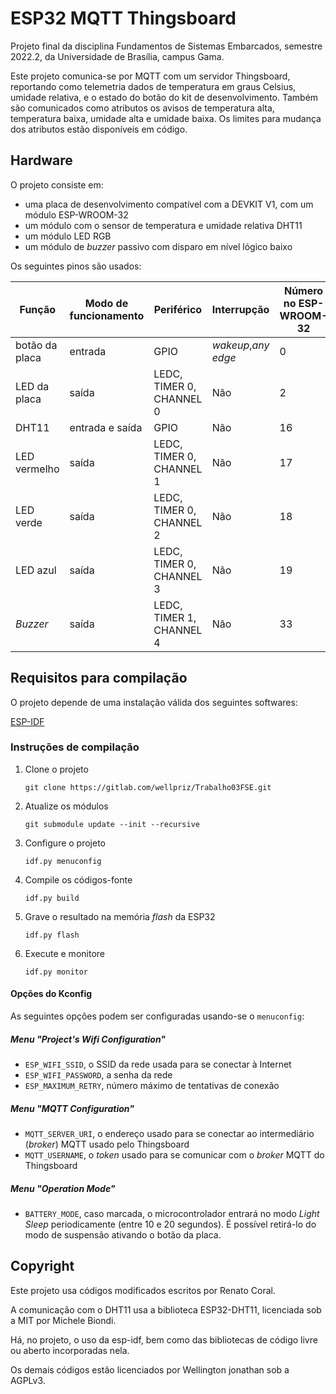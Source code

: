 # ESP32 MQTT Thingsboard

Projeto final da disciplina Fundamentos de Sistemas Embarcados, semestre 2022.2,
da Universidade de Brasília, campus Gama.

Este projeto comunica-se por MQTT com um servidor Thingsboard, reportando como
telemetria dados de temperatura em graus Celsius, umidade relativa, e o estado
do botão do kit de desenvolvimento. Também são comunicados como atributos os
avisos de temperatura alta, temperatura baixa, umidade alta e umidade baixa. Os
limites para mudança dos atributos estão disponíveis em código.

## Hardware

O projeto consiste em:

- uma placa de desenvolvimento compatível com a DEVKIT V1, com um módulo
ESP-WROOM-32
- um módulo com o sensor de temperatura e umidade relativa DHT11
- um módulo LED RGB
- um módulo de *buzzer* passivo com disparo em nível lógico baixo

Os seguintes pinos são usados:

| Função         | Modo de funcionamento | Periférico               | Interrupção         | Número no ESP-WROOM-32 | Descrição na placa de desenvolvimento |
|----------------|-----------------------|--------------------------|---------------------|------------------------|---------------------------------------|
| botão da placa | entrada               | GPIO                     | *wakeup*,*any edge* | 0                      | BOOT                                  |
| LED da placa   | saída                 | LEDC, TIMER 0, CHANNEL 0 | Não                 | 2                      | D2                                    |
| DHT11          | entrada e saída       | GPIO                     | Não                 | 16                     | RX2                                   |
| LED vermelho   | saída                 | LEDC, TIMER 0, CHANNEL 1 | Não                 | 17                     | TX2                                   |
| LED verde      | saída                 | LEDC, TIMER 0, CHANNEL 2 | Não                 | 18                     | D18                                   |
| LED azul       | saída                 | LEDC, TIMER 0, CHANNEL 3 | Não                 | 19                     | D19                                   |
| *Buzzer*       | saída                 | LEDC, TIMER 1, CHANNEL 4 | Não                 | 33                     | D33                                   |

## Requisitos para compilação

O projeto depende de uma instalação válida dos seguintes softwares:

[ESP-IDF](https://docs.espressif.com/projects/esp-idf/en/v5.0/esp32/get-started/index.html)

### Instruções de compilação

1. Clone o projeto

	`git clone https://gitlab.com/wellpriz/Trabalho03FSE.git`

2. Atualize os módulos

	`git submodule update --init --recursive`

3. Configure o projeto

	`idf.py menuconfig`

4. Compile os códigos-fonte

	`idf.py build`

5. Grave o resultado na memória *flash* da ESP32

	`idf.py flash`

6. Execute e monitore

	`idf.py monitor`

#### Opções do Kconfig

As seguintes opções podem ser configuradas usando-se o `menuconfig`:

##### Menu "Project's Wifi Configuration"

- `ESP_WIFI_SSID`, o SSID da rede usada para se conectar à Internet
- `ESP_WIFI_PASSWORD`, a senha da rede
- `ESP_MAXIMUM_RETRY`, número máximo de tentativas de conexão

##### Menu "MQTT Configuration"

- `MQTT_SERVER_URI`, o endereço usado para se conectar ao intermediário
(*broker*) MQTT usado pelo Thingsboard
- `MQTT_USERNAME`, o *token* usado para se comunicar com o *broker* MQTT do
Thingsboard

##### Menu "Operation Mode"

- `BATTERY_MODE`, caso marcada, o microcontrolador entrará no modo *Light Sleep*
periodicamente (entre 10 e 20 segundos). É possível retirá-lo do modo de
suspensão ativando o botão da placa.

## Copyright

Este projeto usa códigos modificados escritos por Renato Coral.

A comunicação com o DHT11 usa a biblioteca ESP32-DHT11, licenciada sob a MIT por
Michele Biondi.

Há, no projeto, o uso da esp-idf, bem como das bibliotecas de código livre ou
aberto incorporadas nela.

Os demais códigos estão licenciados por  Wellington jonathan sob a AGPLv3.